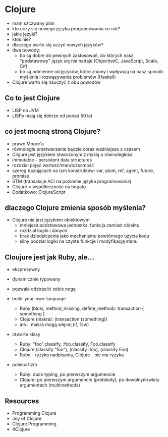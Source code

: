 # Clojure

* mam szczwany plan
* kto uczy się nowego języka programowania co rok?
* jakie języki?
* ktoś nie?
* dlaczego warto się uczyć nowych języków?
* dwa powody:
  * bo są dobre do pewnych zastosowań, do których nasz "podstawowy" język się nie nadaje (ObjectiveC, JavaScript, Scala, C#)
  * bo są odmienne od języków, które znamy i wpływają na nasz sposób myślenia i rozwązywania problemów (Haskell)
* Clojure warto się nauczyć z obu powodów

## Co to jest Clojure

* LISP na JVM
* LISPy mają się dobrze od ponad 50 lat

## co jest mocną stroną Clojure?
* prawo Moore'a
* równoległe przetwarzanie będzie coraz ważniejsze z czasem
* Clojure jest językiem stworzonym z myślą o równoległości
* immutable - persistent data structures
* rozdział pojęć wartość/stan/tożsamość
* szereg bazujących na tym konstruktów: var, atom, ref, agent, future, promise
* STM (transakcje ACI na poziomie języka programowania)
* Clojure = współbieżność na bogato
* Dodatkowo: ClojureScript

## dlaczego Clojure zmienia sposób myślenia?

* Clojure nie jest językiem obiektowym
  * mniejsza podstawowa jednostka: funkcja zamiast obiektu
  * rozdział logiki i danych
  * brak dziedziczenia jako mechanizmu powtórnego użycia kodu
  * silny podział logiki na czyste funkcje i modyfikację stanu

## Cloujure jest jak Ruby, ale...

* ekspresywny
* dynamicznie typowany
* pozwala odstrzelić sobie nogę

* build-your-own-language
  * Ruby (bloki, method_missing, define_method): transaction { something }
  * Clojure (makra): (transaction (something))
  * ale... makra mogą więcej (if, %w)

* otwarte klasy
  * Ruby: "foo".classify, :foo.classify, Foo.classify
  * Clojure (classify "foo"), (classify :foo), (classify Foo)
  * Ruby - ryzyko nadpisania, Clojure - nie ma ryzyka

* polimorfizm
  * Ruby: duck typing, po pierwszym argumencie
  * Clojure: po pierwszym argumencie (protokoły), po dowolnym/wielu argumentach (multimethods)

## Resources

* Programming Clojure
* Joy of Clojure
* Clojure Programming
* 4Clojure
